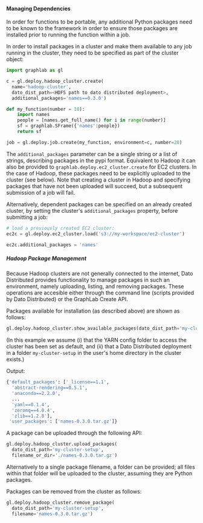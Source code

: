 #### Managing Dependencies

In order for functions to be portable, any additional Python packages need to
be known to the framework in order to ensure those packages are installed prior
to running the function within a job.

In order to install packages in a cluster and make them available to any job running in the cluster, they need to be specified as part of the cluster object:

```python
import graphlab as gl

c = gl.deploy.hadoop_cluster.create(
  name='hadoop-cluster',
  dato_dist_path=<HDFS path to dato distributed deployment>,
  additional_packages='names==0.3.0')

def my_function(number = 10):
    import names
    people = [names.get_full_name() for i in range(number)]
    sf = graphlab.SFrame({'names':people})
    return sf

job = gl.deploy.job.create(my_function, environment=c, number=20)
```

The `additional_packages` parameter can be a single string or a list of strings, describing packages in the pypi format. Equivalent to Hadoop it can also be provided to `graphlab.deploy.ec2_cluster.create` for EC2 clusters. In the case of Hadoop, these packages need to be explicitly uploaded to the cluster (see below). Note that creating a cluster in Hadoop and specifying packages that have not been uploaded will succeed, but a subsequent submission of a job will fail.

Alternatively, dependent packages can be specified on an already created cluster, by setting the cluster's `additional_packages` property, before submitting a job:

```python
# load a previously created EC2 cluster:
ec2c = gl.deploy.ec2_cluster.load('s3://my-workspace/ec2-cluster')

ec2c.additional_packages = 'names'
```

##### Hadoop Package Management

Because Hadoop clusters are not generally connected to the internet, Dato Distributed provides functionality to manage packages in such an environment, namely uploading, listing, and removing packages. These operations are accesible either through the command line (scripts provided by Dato Distributed) or the GraphLab Create API.

Packages available for installation (as described above) are shown as follows:

```python
gl.deploy.hadoop_cluster.show_available_packages(dato_dist_path='my-cluster-setup')
```
(In this example we assume (i) that the YARN config folder to access the cluster has been set as default, and (ii) that a Dato Distributed deployment in a folder `my-cluster-setup` in the user's home directory in the cluster exists.)

Output:
```python
{'default_packages': ['_license==1.1',
  'abstract-rendering==0.5.1',
  'anaconda==2.2.0',
  ...
  'yaml==0.1.4',
  'zeromq==4.0.4',
  'zlib==1.2.8'],
 'user_packages': ['names-0.3.0.tar.gz']}
 ```

A package can be uploaded through the following API:
```python
gl.deploy.hadoop_cluster.upload_packages(
  dato_dist_path='my-cluster-setup',
  filename_or_dir='./names-0.3.0.tar.gz')
```
Alternatively to a single package filename, a folder can be provided; all files within that folder will be uploaded to the cluster, assuming they are Python packages.

Packages can be removed from the cluster as follows:
```python
gl.deploy.hadoop_cluster.remove_package(
  dato_dist_path='my-cluster-setup',
  filename='names-0.3.0.tar.gz')
```
